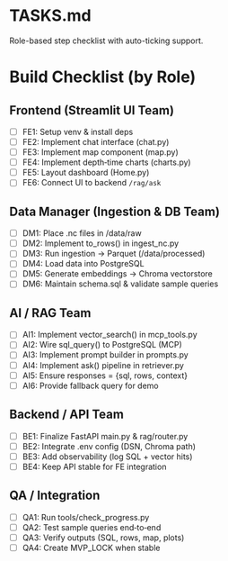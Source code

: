 # TASKS.md

Role-based step checklist with auto-ticking support.


# Build Checklist (by Role)

## Frontend (Streamlit UI Team)
- [ ] FE1: Setup venv & install deps
- [ ] FE2: Implement chat interface (chat.py)
- [ ] FE3: Implement map component (map.py)
- [ ] FE4: Implement depth‑time charts (charts.py)
- [ ] FE5: Layout dashboard (Home.py)
- [ ] FE6: Connect UI to backend `/rag/ask`

## Data Manager (Ingestion & DB Team)
- [ ] DM1: Place .nc files in /data/raw
- [ ] DM2: Implement to_rows() in ingest_nc.py
- [ ] DM3: Run ingestion → Parquet (/data/processed)
- [ ] DM4: Load data into PostgreSQL
- [ ] DM5: Generate embeddings → Chroma vectorstore
- [ ] DM6: Maintain schema.sql & validate sample queries

## AI / RAG Team
- [ ] AI1: Implement vector_search() in mcp_tools.py
- [ ] AI2: Wire sql_query() to PostgreSQL (MCP)
- [ ] AI3: Implement prompt builder in prompts.py
- [ ] AI4: Implement ask() pipeline in retriever.py
- [ ] AI5: Ensure responses = {sql, rows, context}
- [ ] AI6: Provide fallback query for demo

## Backend / API Team
- [ ] BE1: Finalize FastAPI main.py & rag/router.py
- [ ] BE2: Integrate .env config (DSN, Chroma path)
- [ ] BE3: Add observability (log SQL + vector hits)
- [ ] BE4: Keep API stable for FE integration

## QA / Integration
- [ ] QA1: Run tools/check_progress.py
- [ ] QA2: Test sample queries end‑to‑end
- [ ] QA3: Verify outputs (SQL, rows, map, plots)
- [ ] QA4: Create MVP_LOCK when stable